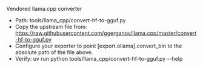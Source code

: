Vendored llama.cpp converter

- Path: tools/llama_cpp/convert-hf-to-gguf.py
- Copy the upstream file from:
  https://raw.githubusercontent.com/ggerganov/llama.cpp/master/convert-hf-to-gguf.py
- Configure your exporter to point [export.ollama].convert_bin to the absolute path of the file above.
- Verify: uv run python tools/llama_cpp/convert-hf-to-gguf.py --help
